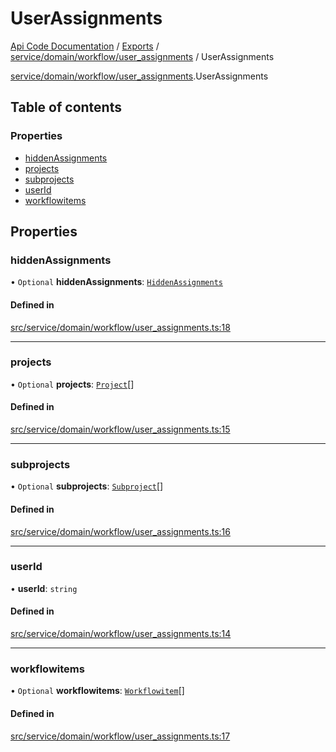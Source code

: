 # UserAssignments
 
[Api Code Documentation](../README.md) / [Exports](../modules.md) / [service/domain/workflow/user\_assignments](../modules/service_domain_workflow_user_assignments.md) / UserAssignments

[service/domain/workflow/user\_assignments](../modules/service_domain_workflow_user_assignments.md).UserAssignments

## Table of contents

### Properties

- [hiddenAssignments](service_domain_workflow_user_assignments.UserAssignments.md#hiddenassignments)
- [projects](service_domain_workflow_user_assignments.UserAssignments.md#projects)
- [subprojects](service_domain_workflow_user_assignments.UserAssignments.md#subprojects)
- [userId](service_domain_workflow_user_assignments.UserAssignments.md#userid)
- [workflowitems](service_domain_workflow_user_assignments.UserAssignments.md#workflowitems)

## Properties

### hiddenAssignments

• `Optional` **hiddenAssignments**: [`HiddenAssignments`](service_domain_workflow_user_assignments.HiddenAssignments.md)

#### Defined in

[src/service/domain/workflow/user_assignments.ts:18](https://github.com/openkfw/TruBudget/blob/648f2bb/api/src/service/domain/workflow/user_assignments.ts#L18)

___

### projects

• `Optional` **projects**: [`Project`](service_domain_workflow_project.Project.md)[]

#### Defined in

[src/service/domain/workflow/user_assignments.ts:15](https://github.com/openkfw/TruBudget/blob/648f2bb/api/src/service/domain/workflow/user_assignments.ts#L15)

___

### subprojects

• `Optional` **subprojects**: [`Subproject`](service_domain_workflow_subproject.Subproject.md)[]

#### Defined in

[src/service/domain/workflow/user_assignments.ts:16](https://github.com/openkfw/TruBudget/blob/648f2bb/api/src/service/domain/workflow/user_assignments.ts#L16)

___

### userId

• **userId**: `string`

#### Defined in

[src/service/domain/workflow/user_assignments.ts:14](https://github.com/openkfw/TruBudget/blob/648f2bb/api/src/service/domain/workflow/user_assignments.ts#L14)

___

### workflowitems

• `Optional` **workflowitems**: [`Workflowitem`](service_domain_workflow_workflowitem.Workflowitem.md)[]

#### Defined in

[src/service/domain/workflow/user_assignments.ts:17](https://github.com/openkfw/TruBudget/blob/648f2bb/api/src/service/domain/workflow/user_assignments.ts#L17)
